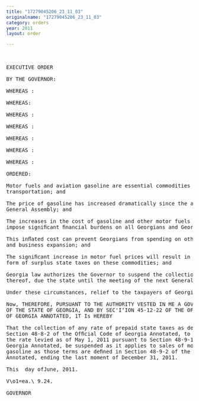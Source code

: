 ```yaml
---
title: "17279045206_23_11_03"
originalname: "17279045206_23_11_03"
category: orders
year: 2011
layout: order

---
```

<pre>
 

EXECUTIVE ORDER

BY THE GOVERNOR:

WHEREAS :

WHEREAS:

WHEREAS :

WHEREAS :

WHEREAS :

WHEREAS :

WHEREAS :

ORDERED:

Motor fuels and aviation gasoline are essential commodities used by Georgians for
transportation; and

The price of gasoline has increased dramatically since the adjournment of the 2011
General Assembly; and

The increases in the cost of gasoline and other motor fuels have and will continue to
impose signiﬁcant ﬁnancial burdens on all Georgians and Georgia's businesses; and

This inﬂated cost can prevent Georgians from spending on other necessary goods
and business expansion; and

The signiﬁcant increase in motor fuel prices will result in a windfall to the State in the
form of surplus state taxes on these commodities; and

Georgia law authorizes the Governor to suspend the collection of taxes, or any part
thereof, due the state until the meeting of the next General Assembly; and

Under these circumstances, relief to the taxpayers of Georgia is warranted.

Now, THEREFORE, PURSUANT TO THE AUTHORITY VESTED IN ME A GOVERNOR
OF THE STATE OF GEORGIA, AND BY SEC'I‘ION 45-12-22 OF THE OFFICIAL CODE
OF GEORGIA ANNOTATED, 1T Is HEREBY

That the collection of any rate of prepaid state taxes as deﬁned in paragraph (5.1) of
Section 48-8-2 of the Ofﬁcial Code of Georgia Annotated, to the extent it differs from
the rate levied as of May 1, 2011 pursuant to Section 48-9-14 of the Ofﬁcial Code of
Georgia Annotated, be suspended as it applies to sales of motor fuel and aviation
gasoline as those terms are deﬁned in Section 48-9-2 of the Ofﬁcial Code of Georgia
Annotated, ending the last moment of December 31, 2011.

This  day ofJune, 2011.

V\o1=ea.\ 9.24.

GOVERNOR

</pre>
